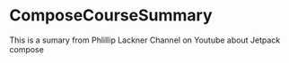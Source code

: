 # ComposeCourseSummary
This is a sumary from Phlillip Lackner Channel on Youtube about Jetpack compose
